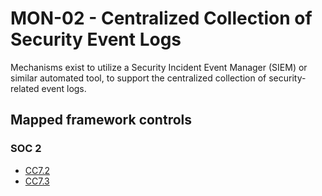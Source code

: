 # MON-02 - Centralized Collection of Security Event Logs
Mechanisms exist to utilize a Security Incident Event Manager (SIEM) or similar automated tool, to support the centralized collection of security-related event logs.
## Mapped framework controls
### SOC 2
- [CC7.2](../soc2/cc72.md)
- [CC7.3](../soc2/cc73.md)